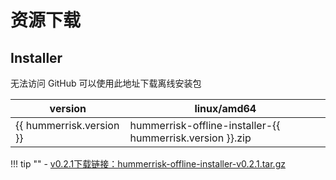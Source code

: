 # 资源下载

## Installer

无法访问 GitHub 可以使用此地址下载离线安装包

| version                  | linux/amd64                                               |
| ------------------------ |-----------------------------------------------------------|
| {{ hummerrisk.version }} | hummerrisk-offline-installer-{{ hummerrisk.version }}.zip |


!!! tip ""
    - [v0.2.1下载链接：hummerrisk-offline-installer-v0.2.1.tar.gz](https://company.hummercloud.com/offline-package/hummerrisk/x86_64/hummerrisk-offline-installer-v0.2.1.tar.gz)
